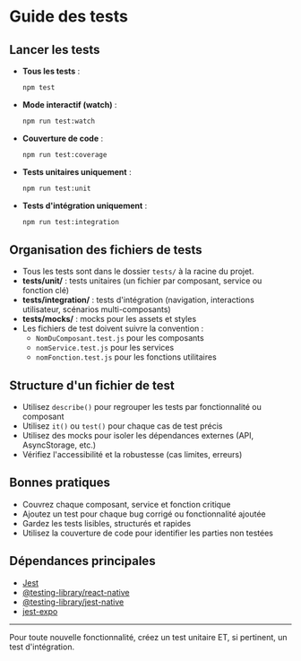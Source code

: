 # Guide des tests

## Lancer les tests

- **Tous les tests** :
  ```bash
  npm test
  ```
- **Mode interactif (watch)** :
  ```bash
  npm run test:watch
  ```
- **Couverture de code** :
  ```bash
  npm run test:coverage
  ```
- **Tests unitaires uniquement** :
  ```bash
  npm run test:unit
  ```
- **Tests d'intégration uniquement** :
  ```bash
  npm run test:integration
  ```

## Organisation des fichiers de tests

- Tous les tests sont dans le dossier `tests/` à la racine du projet.
- **tests/unit/** : tests unitaires (un fichier par composant, service ou fonction clé)
- **tests/integration/** : tests d'intégration (navigation, interactions utilisateur, scénarios multi-composants)
- **tests/__mocks__/** : mocks pour les assets et styles
- Les fichiers de test doivent suivre la convention :
  - `NomDuComposant.test.js` pour les composants
  - `nomService.test.js` pour les services
  - `nomFonction.test.js` pour les fonctions utilitaires

## Structure d'un fichier de test

- Utilisez `describe()` pour regrouper les tests par fonctionnalité ou composant
- Utilisez `it()` ou `test()` pour chaque cas de test précis
- Utilisez des mocks pour isoler les dépendances externes (API, AsyncStorage, etc.)
- Vérifiez l'accessibilité et la robustesse (cas limites, erreurs)

## Bonnes pratiques

- Couvrez chaque composant, service et fonction critique
- Ajoutez un test pour chaque bug corrigé ou fonctionnalité ajoutée
- Gardez les tests lisibles, structurés et rapides
- Utilisez la couverture de code pour identifier les parties non testées

## Dépendances principales

- [Jest](https://jestjs.io/)
- [@testing-library/react-native](https://testing-library.com/docs/react-native-testing-library/intro/)
- [@testing-library/jest-native](https://github.com/testing-library/jest-native)
- [jest-expo](https://docs.expo.dev/guides/testing-with-jest/)

---

Pour toute nouvelle fonctionnalité, créez un test unitaire ET, si pertinent, un test d'intégration. 